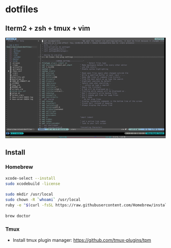 # dotfiles

## Iterm2 + zsh + tmux + vim
![Iterm2-zsh-tmux-vim](./full-custom.png)

## Install

### Homebrew

```zsh
xcode-select --install
sudo xcodebuild -license

sudo mkdir /usr/local
sudo chown -R `whoami` /usr/local
ruby -e "$(curl -fsSL https://raw.githubusercontent.com/Homebrew/install/master/install)"

brew doctor
```
### Tmux
* Install tmux plugin manager: https://github.com/tmux-plugins/tpm
